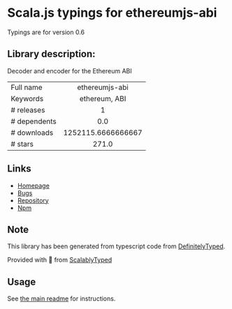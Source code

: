 
# Scala.js typings for ethereumjs-abi

Typings are for version 0.6

## Library description:
Decoder and encoder for the Ethereum ABI

|                    |                 |
| ------------------ | :-------------: |
| Full name          | ethereumjs-abi |
| Keywords           | ethereum, ABI |
| # releases         | 1 |
| # dependents       | 0.0 |
| # downloads        | 1252115.6666666667 |
| # stars            | 271.0 |

## Links
- [Homepage](https://github.com/axic/ethereumjs-abi)
- [Bugs](https://github.com/axic/ethereumjs-abi/issues)
- [Repository](https://github.com/axic/ethereumjs-abi)
- [Npm](https://www.npmjs.com/package/ethereumjs-abi)
    


## Note
This library has been generated from typescript code from [DefinitelyTyped](https://definitelytyped.org).

Provided with :purple_heart: from [ScalablyTyped](https://github.com/oyvindberg/ScalablyTyped)

## Usage
See [the main readme](../../readme.md) for instructions.


